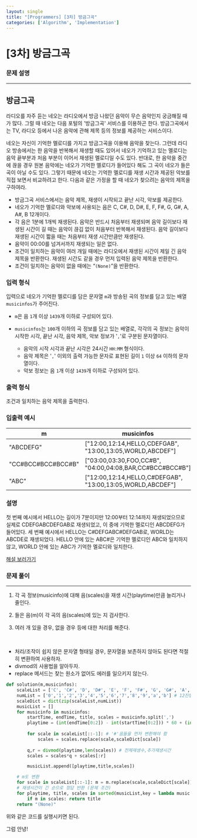 ```yaml
---
layout: single
title: "[Programmers] [3차] 방금그곡"
categories: ['Algorithm', 'Implementation']
---
```


# [3차] 방금그곡

### 문제 설명

---

## 방금그곡

라디오를 자주 듣는 네오는 라디오에서 방금 나왔던 음악이 무슨 음악인지 궁금해질 때가 많다. 그럴 때 네오는 다음 포털의 '방금그곡' 서비스를 이용하곤 한다. 방금그곡에서는 TV, 라디오 등에서 나온 음악에 관해 제목 등의 정보를 제공하는 서비스이다.

네오는 자신이 기억한 멜로디를 가지고 방금그곡을 이용해 음악을 찾는다. 그런데 라디오 방송에서는 한 음악을 반복해서 재생할 때도 있어서 네오가 기억하고 있는 멜로디는 음악 끝부분과 처음 부분이 이어서 재생된 멜로디일 수도 있다. 반대로, 한 음악을 중간에 끊을 경우 원본 음악에는 네오가 기억한 멜로디가 들어있다 해도 그 곡이 네오가 들은 곡이 아닐 수도 있다. 그렇기 때문에 네오는 기억한 멜로디를 재생 시간과 제공된 악보를 직접 보면서 비교하려고 한다. 다음과 같은 가정을 할 때 네오가 찾으려는 음악의 제목을 구하여라.

- 방금그곡 서비스에서는 음악 제목, 재생이 시작되고 끝난 시각, 악보를 제공한다.
- 네오가 기억한 멜로디와 악보에 사용되는 음은 C, C#, D, D#, E, F, F#, G, G#, A, A#, B 12개이다.
- 각 음은 1분에 1개씩 재생된다. 음악은 반드시 처음부터 재생되며 음악 길이보다 재생된 시간이 길 때는 음악이 끊김 없이 처음부터 반복해서 재생된다. 음악 길이보다 재생된 시간이 짧을 때는 처음부터 재생 시간만큼만 재생된다.
- 음악이 00:00를 넘겨서까지 재생되는 일은 없다.
- 조건이 일치하는 음악이 여러 개일 때에는 라디오에서 재생된 시간이 제일 긴 음악 제목을 반환한다. 재생된 시간도 같을 경우 먼저 입력된 음악 제목을 반환한다.
- 조건이 일치하는 음악이 없을 때에는 “`(None)`”을 반환한다.

### 입력 형식

입력으로 네오가 기억한 멜로디를 담은 문자열 `m`과 방송된 곡의 정보를 담고 있는 배열 `musicinfos`가 주어진다.

- `m`은 음 `1`개 이상 `1439`개 이하로 구성되어 있다.

- `musicinfos`는 `100`개 이하의 곡 정보를 담고 있는 배열로, 각각의 곡 정보는 음악이 시작한 시각, 끝난 시각, 음악 제목, 악보 정보가 '`,`'로 구분된 문자열이다.
  - 음악의 시작 시각과 끝난 시각은 24시간 `HH:MM` 형식이다.
  - 음악 제목은 '`,`' 이외의 출력 가능한 문자로 표현된 길이 `1` 이상 `64` 이하의 문자열이다.
  - 악보 정보는 음 `1`개 이상 `1439`개 이하로 구성되어 있다.

### 출력 형식

조건과 일치하는 음악 제목을 출력한다.

### 입출력 예시

| m                  | musicinfos                                                 | answer  |
| ------------------ | ---------------------------------------------------------- | ------- |
| "ABCDEFG"          | ["12:00,12:14,HELLO,CDEFGAB", "13:00,13:05,WORLD,ABCDEF"]  | "HELLO" |
| "CC#BCC#BCC#BCC#B" | ["03:00,03:30,FOO,CC#B", "04:00,04:08,BAR,CC#BCC#BCC#B"]   | "FOO"   |
| "ABC"              | ["12:00,12:14,HELLO,C#DEFGAB", "13:00,13:05,WORLD,ABCDEF"] | "WORLD" |

### 설명

첫 번째 예시에서 HELLO는 길이가 7분이지만 12:00부터 12:14까지 재생되었으므로 실제로 CDEFGABCDEFGAB로 재생되었고, 이 중에 기억한 멜로디인 ABCDEFG가 들어있다.
세 번째 예시에서 HELLO는 C#DEFGABC#DEFGAB로, WORLD는 ABCDE로 재생되었다. HELLO 안에 있는 ABC#은 기억한 멜로디인 ABC와 일치하지 않고, WORLD 안에 있는 ABC가 기억한 멜로디와 일치한다.

[해설 보러가기](http://tech.kakao.com/2017/11/14/kakao-blind-recruitment-round-3/)



### 문제 풀이

---

1. 각 곡 정보(musicinfo)에 대해 음(scales)을 재생 시간(playtime)만큼 늘리거나 줄인다. 

2. 들은 음(m)이 각 곡의 음(scales)에 있는 지 검사한다. 

3. 여러 개 있을 경우, 없을 경우 등에 대한 처리를 해준다. 

<br>

* 처리/조작이 쉽지 않은 문자열 형태일 경우, 문자열을 보존하지 않아도 된다면 적절히 변환하여 사용하자. 
* divmod의 사용법을 알아두자. 
* replace 메서드는 찾는 원소가 없어도 에러를 일으키지 않는다. 

```python
def solution(m,musicinfos):
    scaleList = ['C', 'C#', 'D', 'D#', 'E', 'F', 'F#', 'G', 'G#', 'A', 'A#', 'B'] # 12음계
    numList = ['0','1','2','3','4','5','6','7','8','9','a','b'] # 12진법
    scaleDict = dict(zip(scaleList,numList))
    musicList = []
    for musicinfo in musicinfos:
        startTime, endTime, title, scales = musicinfo.split(',')
        playtime = (int(endTime[0:2]) - int(startTime[0:2])) * 60 + (int(endTime[3:]) - int(startTime[3:]))
        
        for scale in scaleList[::-1]: # '#'음들을 먼저 변환해야 함
            scales = scales.replace(scale,scaleDict[scale])
        
        q,r = divmod(playtime,len(scales)) # 전체재생수,추가재생시간
        scales = scales*q + scales[:r]

        musicList.append([playtime,title,scales])

    # m도 변환
    for scale in scaleList[::-1]: m = m.replace(scale,scaleDict[scale])
    # 재생시간이 긴 순으로 정답 반환 (문제 조건)
    for playtime, title, scales in sorted(musicList,key = lambda music: music[0], reverse=True):
        if m in scales: return title
    return "(None)"
```

위와 같은 코드를 실행시키면 된다. 



그럼 안녕!
